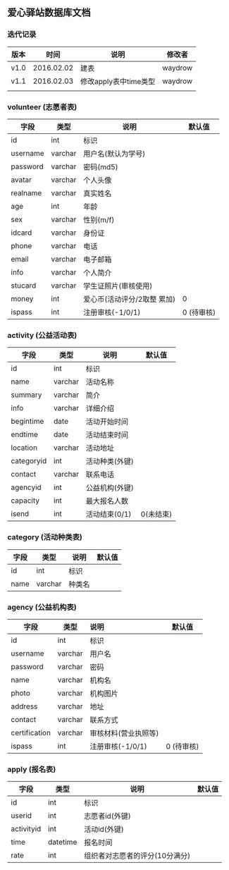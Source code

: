 ## 爱心驿站数据库文档

### 迭代记录

| 版本   | 时间         | 说明              | 修改者     |
| ---- | ---------- | --------------- | ------- |
| v1.0 | 2016.02.02 | 建表              | waydrow |
| v1.1 | 2016.02.03 | 修改apply表中time类型 | waydrow |
|      |            |                 |         |

### volunteer (志愿者表)

| 字段       | 类型      | 说明               | 默认值     |
| -------- | ------- | ---------------- | ------- |
| id       | int     | 标识               |         |
| username | varchar | 用户名(默认为学号)       |         |
| password | varchar | 密码(md5)          |         |
| avatar   | varchar | 个人头像             |         |
| realname | varchar | 真实姓名             |         |
| age      | int     | 年龄               |         |
| sex      | varchar | 性别(m/f)          |         |
| idcard   | varchar | 身份证              |         |
| phone    | varchar | 电话               |         |
| email    | varchar | 电子邮箱             |         |
| info     | varchar | 个人简介             |         |
| stucard  | varchar | 学生证照片(审核使用)      |         |
| money    | int     | 爱心币(活动评分/2取整 累加) | 0       |
| ispass   | int     | 注册审核(-1/0/1)     | 0 (待审核) |

### activity (公益活动表)

| 字段         | 类型      | 说明        | 默认值    |
| ---------- | ------- | --------- | ------ |
| id         | int     | 标识        |        |
| name       | varchar | 活动名称      |        |
| summary    | varchar | 简介        |        |
| info       | varchar | 详细介绍      |        |
| begintime  | date    | 活动开始时间    |        |
| endtime    | date    | 活动结束时间    |        |
| location   | varchar | 活动地址      |        |
| categoryid | int     | 活动种类(外键)  |        |
| contact    | varchar | 联系电话      |        |
| agencyid   | int     | 公益机构(外键)  |        |
| capacity   | int     | 最大报名人数    |        |
| isend      | int     | 活动结束(0/1) | 0(未结束) |

### category (活动种类表)

| 字段   | 类型      | 说明   | 默认值  |
| ---- | ------- | ---- | ---- |
| id   | int     | 标识   |      |
| name | varchar | 种类名  |      |

### agency (公益机构表)

| 字段            | 类型      | 说明           | 默认值     |
| ------------- | ------- | :----------- | ------- |
| id            | int     | 标识           |         |
| username      | varchar | 用户名          |         |
| password      | varchar | 密码           |         |
| name          | varchar | 机构名          |         |
| photo         | varchar | 机构图片         |         |
| address       | varchar | 地址           |         |
| contact       | varchar | 联系方式         |         |
| certification | varchar | 审核材料(营业执照等)  |         |
| ispass        | int     | 注册审核(-1/0/1) | 0 (待审核) |

### apply (报名表)

| 字段         | 类型       | 说明                | 默认值  |
| ---------- | -------- | ----------------- | ---- |
| id         | int      | 标识                |      |
| userid     | int      | 志愿者id(外键)         |      |
| activityid | int      | 活动id(外键)          |      |
| time       | datetime | 报名时间              |      |
| rate       | int      | 组织者对志愿者的评分(10分满分) |      |